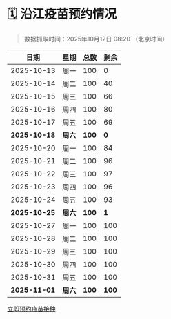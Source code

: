 # 🗓️ 沿江疫苗预约情况

> 数据抓取时间：2025年10月12日 08:20 （北京时间）

| 日期 | 星期 | 总数 | 剩余 |
|------|------|------|------|
| 2025-10-13 | 周一 | 100 | 0 |
| 2025-10-14 | 周二 | 100 | 40 |
| 2025-10-15 | 周三 | 100 | 66 |
| 2025-10-16 | 周四 | 100 | 80 |
| 2025-10-17 | 周五 | 100 | 69 |
| **2025-10-18** | **周六** | **100** | **0** |
| 2025-10-20 | 周一 | 100 | 84 |
| 2025-10-21 | 周二 | 100 | 96 |
| 2025-10-22 | 周三 | 100 | 97 |
| 2025-10-23 | 周四 | 100 | 96 |
| 2025-10-24 | 周五 | 100 | 93 |
| **2025-10-25** | **周六** | **100** | **1** |
| 2025-10-27 | 周一 | 100 | 100 |
| 2025-10-28 | 周二 | 100 | 100 |
| 2025-10-29 | 周三 | 100 | 100 |
| 2025-10-30 | 周四 | 100 | 100 |
| 2025-10-31 | 周五 | 100 | 100 |
| **2025-11-01** | **周六** | **100** | **100** |


<div class="button-container">
<a class="btn" href="http://yfzweb.ishequ.net/#/login" target="_blank">立即预约疫苗接种</a>
</div>
